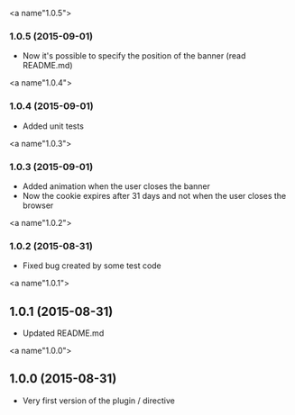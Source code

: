 <a name"1.0.5"></a>
### 1.0.5 (2015-09-01)

* Now it's possible to specify the position of the banner (read README.md)

<a name"1.0.4"></a>
### 1.0.4 (2015-09-01)

* Added unit tests

<a name"1.0.3"></a>
### 1.0.3 (2015-09-01)

* Added animation when the user closes the banner
* Now the cookie expires after 31 days and not when the user closes the browser

<a name"1.0.2"></a>
### 1.0.2 (2015-08-31)

* Fixed bug created by some test code

<a name"1.0.1"></a>
## 1.0.1 (2015-08-31)

* Updated README.md

<a name"1.0.0"></a>
## 1.0.0 (2015-08-31)

* Very first version of the plugin / directive
